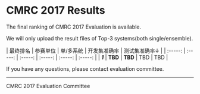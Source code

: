 # CMRC 2017 Results

The final ranking of CMRC 2017 Evaluation is available.

We will only upload the result files of Top-3 systems(both single/ensemble).

| 最终排名 | 参赛单位 | 单/多系统 | 开发集准确率 | 测试集准确率↓ |
| :-----: | :-----: | :-----: | :-----: | :-----: | :-----: |
| ***1*** | **TBD** | **TBD** | TBD | TBD |


If you have any questions, please contact evaluation committee.

----------------
CMRC 2017 Evaluation Committee